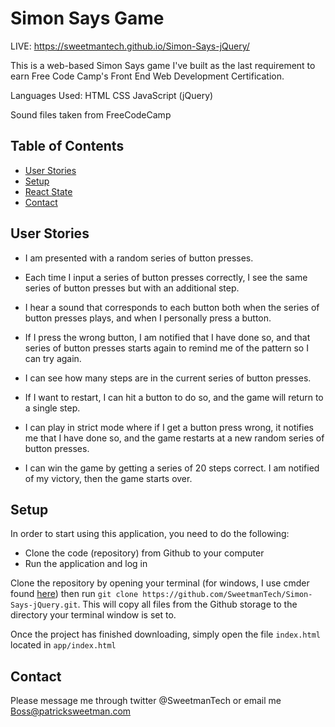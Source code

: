 # Simon Says Game

LIVE: https://sweetmantech.github.io/Simon-Says-jQuery/

This is a web-based Simon Says game I've built as the last requirement to earn Free Code Camp's Front End Web Development Certification.

Languages Used:
HTML
CSS
JavaScript (jQuery)

Sound files taken from FreeCodeCamp

## Table of Contents

- [User Stories](#user-stories)
- [Setup](#setup)
- [React State](#react-state)
- [Contact](#contact)

## User Stories

* I am presented with a random series of button presses.

* Each time I input a series of button presses correctly, I see the same series of button presses but with an additional step.

* I hear a sound that corresponds to each button both when the series of button presses plays, and when I personally press a button.

* If I press the wrong button, I am notified that I have done so, and that series of button presses starts again to remind me of the pattern so I can try again.

* I can see how many steps are in the current series of button presses.

* If I want to restart, I can hit a button to do so, and the game will return to a single step.

* I can play in strict mode where if I get a button press wrong, it notifies me that I have done so, and the game restarts at a new random series of button presses.

* I can win the game by getting a series of 20 steps correct. I am notified of my victory, then the game starts over.

## Setup
In order to start using this application, you need to do the following:
* Clone the code (repository) from Github to your computer
* Run the application and log in

Clone the repository by opening your terminal (for windows, I use cmder found [here](http://cmder.net/)) then run `git clone https://github.com/SweetmanTech/Simon-Says-jQuery.git`. This will copy all files from the Github storage to the directory your terminal window is set to.

Once the project has finished downloading, simply open the file `index.html` located in `app/index.html`

## Contact

Please message me through twitter @SweetmanTech or email me Boss@patricksweetman.com
